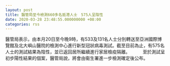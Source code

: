 ```yaml
---
layout: post
title: 醫管局至今檢測660多名抵港人士　575人呈陰性
date: 2020-03-28 23:48:55.000000000 +08:00
categories: rss
---
```


醫管局表示，由本月20日至今晚9時，有533及131名人士分別轉送至亞洲國際博覽館及北大嶼山醫院的檢測中心進行新型冠狀病毒測試。截至目前為止，有575名人士的測試結果為陰性，並已返回居所繼續進行家居檢疫隔離。
　　 
至於測試呈初步陽性結果的個案，醫管局說，將會由衞生署進一步檢測確定後公布。
